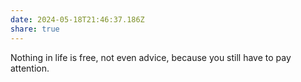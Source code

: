 ```yaml
---
date: 2024-05-18T21:46:37.186Z
share: true
---
```

Nothing in life is free, not even advice, because you still have to pay attention.
